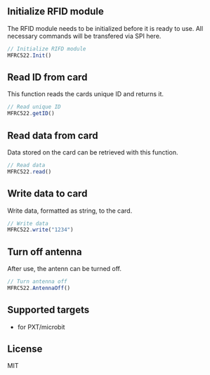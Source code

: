 
## Initialize RFID module

The RFID module needs to be initialized before it is ready to use. All necessary commands will be transfered via SPI here.

```typescript
// Initialize RIFD module
MFRC522.Init()
```

## Read ID from card

This function reads the cards unique ID and returns it.

```typescript
// Read unique ID
MFRC522.getID()
```

## Read data from card

Data stored on the card can be retrieved with this function.

```typescript
// Read data
MFRC522.read()
```

## Write data to card

Write data, formatted as string, to the card.

```typescript
// Write data
MFRC522.write("1234")
```

## Turn off antenna

After use, the antenn can be turned off.

```typescript
// Turn antenna off
MFRC522.AntennaOff()
```

## Supported targets

* for PXT/microbit

## License

MIT
